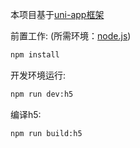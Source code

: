 本项目基于[uni-app框架](https://uniapp.dcloud.net.cn/)

前置工作: (所需环境：[node.js](https://nodejs.org/))
```bash
npm install
```

开发环境运行:
```bash
npm run dev:h5
```

编译h5:
```bash
npm run build:h5
```